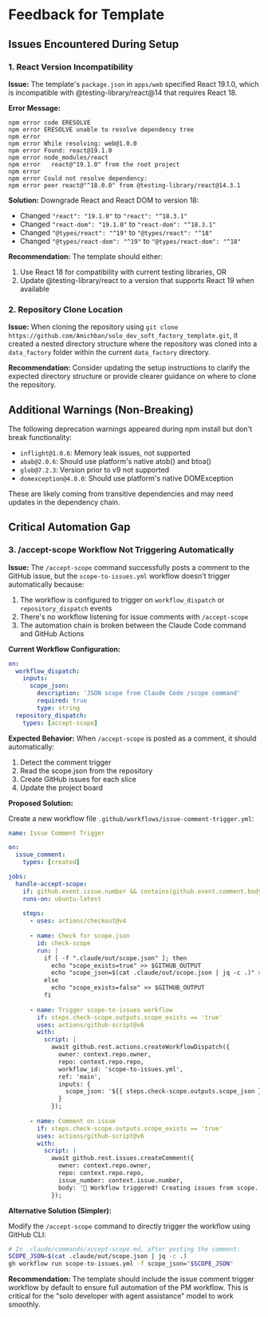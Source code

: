 # Feedback for Template

## Issues Encountered During Setup

### 1. React Version Incompatibility

**Issue:** 
The template's `package.json` in `apps/web` specified React 19.1.0, which is incompatible with @testing-library/react@14 that requires React 18.

**Error Message:**
```
npm error code ERESOLVE
npm error ERESOLVE unable to resolve dependency tree
npm error
npm error While resolving: web@1.0.0
npm error Found: react@19.1.0
npm error node_modules/react
npm error   react@"19.1.0" from the root project
npm error
npm error Could not resolve dependency:
npm error peer react@"^18.0.0" from @testing-library/react@14.3.1
```

**Solution:**
Downgrade React and React DOM to version 18:
- Changed `"react": "19.1.0"` to `"react": "^18.3.1"`
- Changed `"react-dom": "19.1.0"` to `"react-dom": "^18.3.1"`
- Changed `"@types/react": "^19"` to `"@types/react": "^18"`
- Changed `"@types/react-dom": "^19"` to `"@types/react-dom": "^18"`

**Recommendation:**
The template should either:
1. Use React 18 for compatibility with current testing libraries, OR
2. Update @testing-library/react to a version that supports React 19 when available

### 2. Repository Clone Location

**Issue:**
When cloning the repository using `git clone https://github.com/Amichban/solo_dev_soft_factory_template.git`, it created a nested directory structure where the repository was cloned into a `data_factory` folder within the current `data_factory` directory.

**Recommendation:**
Consider updating the setup instructions to clarify the expected directory structure or provide clearer guidance on where to clone the repository.

## Additional Warnings (Non-Breaking)

The following deprecation warnings appeared during npm install but don't break functionality:
- `inflight@1.0.6`: Memory leak issues, not supported
- `abab@2.0.6`: Should use platform's native atob() and btoa()
- `glob@7.2.3`: Version prior to v9 not supported
- `domexception@4.0.0`: Should use platform's native DOMException

These are likely coming from transitive dependencies and may need updates in the dependency chain.

## Critical Automation Gap

### 3. /accept-scope Workflow Not Triggering Automatically

**Issue:**
The `/accept-scope` command successfully posts a comment to the GitHub issue, but the `scope-to-issues.yml` workflow doesn't trigger automatically because:
1. The workflow is configured to trigger on `workflow_dispatch` or `repository_dispatch` events
2. There's no workflow listening for issue comments with `/accept-scope`
3. The automation chain is broken between the Claude Code command and GitHub Actions

**Current Workflow Configuration:**
```yaml
on:
  workflow_dispatch:
    inputs:
      scope_json:
        description: 'JSON scope from Claude Code /scope command'
        required: true
        type: string
  repository_dispatch:
    types: [accept-scope]
```

**Expected Behavior:**
When `/accept-scope` is posted as a comment, it should automatically:
1. Detect the comment trigger
2. Read the scope.json from the repository
3. Create GitHub issues for each slice
4. Update the project board

**Proposed Solution:**

Create a new workflow file `.github/workflows/issue-comment-trigger.yml`:

```yaml
name: Issue Comment Trigger

on:
  issue_comment:
    types: [created]

jobs:
  handle-accept-scope:
    if: github.event.issue.number && contains(github.event.comment.body, '/accept-scope')
    runs-on: ubuntu-latest
    
    steps:
      - uses: actions/checkout@v4
      
      - name: Check for scope.json
        id: check-scope
        run: |
          if [ -f ".claude/out/scope.json" ]; then
            echo "scope_exists=true" >> $GITHUB_OUTPUT
            echo "scope_json=$(cat .claude/out/scope.json | jq -c .)" >> $GITHUB_OUTPUT
          else
            echo "scope_exists=false" >> $GITHUB_OUTPUT
          fi
      
      - name: Trigger scope-to-issues workflow
        if: steps.check-scope.outputs.scope_exists == 'true'
        uses: actions/github-script@v6
        with:
          script: |
            await github.rest.actions.createWorkflowDispatch({
              owner: context.repo.owner,
              repo: context.repo.repo,
              workflow_id: 'scope-to-issues.yml',
              ref: 'main',
              inputs: {
                scope_json: '${{ steps.check-scope.outputs.scope_json }}'
              }
            });
            
      - name: Comment on issue
        if: steps.check-scope.outputs.scope_exists == 'true'
        uses: actions/github-script@v6
        with:
          script: |
            await github.rest.issues.createComment({
              owner: context.repo.owner,
              repo: context.repo.repo,
              issue_number: context.issue.number,
              body: '🤖 Workflow triggered! Creating issues from scope...'
            });
```

**Alternative Solution (Simpler):**

Modify the `/accept-scope` command to directly trigger the workflow using GitHub CLI:

```bash
# In .claude/commands/accept-scope.md, after posting the comment:
SCOPE_JSON=$(cat .claude/out/scope.json | jq -c .)
gh workflow run scope-to-issues.yml -f scope_json="$SCOPE_JSON"
```

**Recommendation:**
The template should include the issue comment trigger workflow by default to ensure full automation of the PM workflow. This is critical for the "solo developer with agent assistance" model to work smoothly.